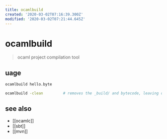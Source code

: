```yaml
---
title: ocamlbuild
created: '2020-03-02T07:16:39.300Z'
modified: '2020-03-02T07:21:44.645Z'
---
```


# ocamlbuild

> ocaml project compilation tool

## uage
```sh
ocamlbuild hello.byte

ocamlbuild -clean         # removes the _build/ and bytecode, leaving only source code.
```

## see also
- [[ocamlc]]
- [[sbt]]
- [[mvn]]
